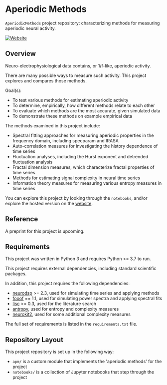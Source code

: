 # Aperiodic Methods

`AperiodicMethods` project repository: characterizing methods for measuring aperiodic neural activity.

[![Website](https://img.shields.io/badge/site-aperiodicmethods.github.io-informational.svg)](https://aperiodicmethods.github.io)

## Overview

Neuro-electrophysiological data contains, or 1/f-like, aperiodic activity.

There are many possible ways to measure such activity. This project explores and compares those methods.

Goal(s):
- To test various methods for estimating aperiodic activity
- To determine, empirically, how different methods relate to each other
- To evaluate which methods are the most accurate, given simulated data
- To demonstrate these methods on example empirical data

The methods examined in this project include:
- Spectral fitting approaches for measuring aperiodic properties in the frequency domain, including specparam and IRASA
- Auto-correlation measures for investigating the history dependence of time series
- Fluctuation analyses, including the Hurst exponent and detrended fluctuation analysis
- Fractal dimension measures, which characterize fractal properties of time series
- Methods for estimating signal complexity in neural time series
- Information theory measures for measuring various entropy measures in time series

You can explore this project by looking through the `notebooks`, and/or explore the hosted version on the
[website](https://aperiodicmethods.github.io/).

## Reference

A preprint for this project is upcoming.

## Requirements

This project was written in Python 3 and requires Python >= 3.7 to run.

This project requires external dependencies, including standard scientific packages.

In addition, this project requires the following dependencies:
- [neurodsp](https://github.com/neurodsp-tools/neurodsp) >= 2.3, used for simulating time series and applying methods
- [fooof](https://github.com/fooof-tools/fooof) == 1.1, used for simulating power spectra and applying spectral fits
- [lisc](https://github.com/lisc-tools/lisc) >= 0.3, used for the literature search
- [antropy](https://github.com/raphaelvallat/antropy), used for entropy and complexity measures
- [neurokit2](https://github.com/neuropsychology/NeuroKit), used for some additional complexity measures

The full set of requirements is listed in the `requirements.txt` file.

## Repository Layout

This project repository is set up in the following way:

- `apm/` is a custom module that implements the 'aperiodic methods' for the project
- `notebooks/` is a collection of Jupyter notebooks that step through the project
